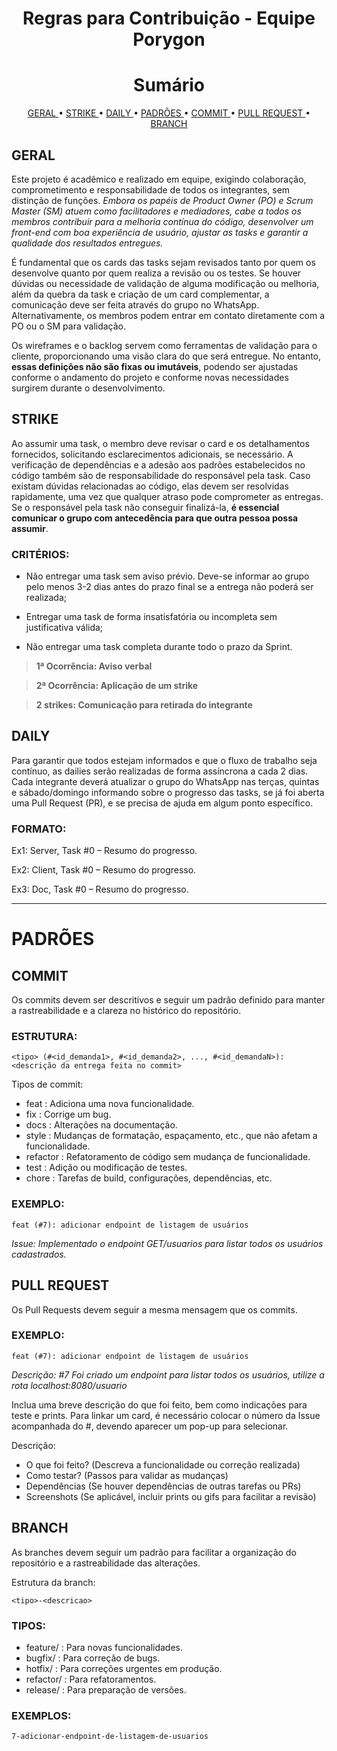 <h1 align="center">Regras para Contribuição - Equipe Porygon</h1>

<h1 align="center">Sumário</h1>

<p align="center">
  <a href ="#geral"> GERAL </a>  •
  <a href ="#strike"> STRIKE </a>  •
  <a href ="#daily"> DAILY </a>  •
  <a href="#padrões"> PADRÕES </a> •
  <a href="#commit"> COMMIT </a> •
  <a href ="#pull-request"> PULL REQUEST </a>  •
  <a href ="#branch"> BRANCH </a>
</p>

## GERAL
Este projeto é acadêmico e realizado em equipe, exigindo colaboração, comprometimento e responsabilidade de todos os integrantes, sem distinção de funções. *Embora os papéis de Product Owner (PO) e Scrum Master (SM) atuem como facilitadores e mediadores, cabe a todos os membros contribuir para a melhoria contínua do código, desenvolver um front-end com boa experiência de usuário, ajustar as tasks e garantir a qualidade dos resultados entregues.*

É fundamental que os cards das tasks sejam revisados tanto por quem os desenvolve quanto por quem realiza a revisão ou os testes. Se houver dúvidas ou necessidade de validação de alguma modificação ou melhoria, além da quebra da task e criação de um card complementar, a comunicação deve ser feita através do grupo no WhatsApp. Alternativamente, os membros podem entrar em contato diretamente com a PO ou o SM para validação.

Os wireframes e o backlog servem como ferramentas de validação para o cliente, proporcionando uma visão clara do que será entregue. No entanto, **essas definições não são fixas ou imutáveis**, podendo ser ajustadas conforme o andamento do projeto e conforme novas necessidades surgirem durante o desenvolvimento.

## STRIKE
Ao assumir uma task, o membro deve revisar o card e os detalhamentos fornecidos, solicitando esclarecimentos adicionais, se necessário. A verificação de dependências e a adesão aos padrões estabelecidos no código também são de responsabilidade do responsável pela task. Caso existam dúvidas relacionadas ao código, elas devem ser resolvidas rapidamente, uma vez que qualquer atraso pode comprometer as entregas. Se o responsável pela task não conseguir finalizá-la, **é essencial comunicar o grupo com antecedência para que outra pessoa possa assumir**.

### CRITÉRIOS:
 * Não entregar uma task sem aviso prévio. Deve-se informar ao grupo pelo menos 3-2 dias antes do prazo final se a entrega não poderá ser realizada;

 * Entregar uma task de forma insatisfatória ou incompleta sem justificativa válida;

* Não entregar uma task completa durante todo o prazo da Sprint.

> **1ª Ocorrência: Aviso verbal**

> **2ª Ocorrência: Aplicação de um strike**

> **2 strikes: Comunicação para retirada do integrante** 

## DAILY
Para garantir que todos estejam informados e que o fluxo de trabalho seja contínuo, as dailies serão realizadas de forma assíncrona a cada 2 dias. Cada integrante deverá atualizar o grupo do WhatsApp nas terças, quintas e sábado/domingo informando sobre o progresso das tasks, se já foi aberta uma Pull Request (PR), e se precisa de ajuda em algum ponto específico.

### FORMATO:

Ex1: Server, Task #0 – Resumo do progresso.

Ex2: Client, Task #0 – Resumo do progresso.

Ex3: Doc, Task #0 – Resumo do progresso.

---

# PADRÕES

## COMMIT

Os commits devem ser descritivos e seguir um padrão definido para manter a rastreabilidade e a clareza no histórico do repositório.

### ESTRUTURA:

`<tipo> (#<id_demanda1>, #<id_demanda2>, ..., #<id_demandaN>): <descrição da entrega feita no commit>`

Tipos de commit:

* feat  : Adiciona uma nova funcionalidade. 
* fix  : Corrige um bug. 
* docs  : Alterações na documentação. 
* style  : Mudanças de formatação, espaçamento, etc.,  que não afetam a funcionalidade. 
* refactor  : Refatoramento de código sem mudança de funcionalidade. 
* test  : Adição ou modificação de testes. 
* chore  : Tarefas de build, configurações, dependências,  etc. 

### EXEMPLO: 

`feat (#7): adicionar endpoint de listagem de usuários`

_Issue: Implementado o endpoint GET/usuarios para listar todos os usuários cadastrados._

## PULL REQUEST

Os Pull Requests devem seguir a mesma mensagem que os commits. 

### EXEMPLO: 

`feat (#7): adicionar endpoint de listagem de usuários` 

_Descrição: #7 Foi criado um endpoint para listar todos os usuários, utilize a rota localhost:8080/usuario_

Inclua uma breve descrição do que foi feito, bem como indicações para teste e prints. Para linkar um card, é necessário colocar o número da Issue acompanhada do #, devendo aparecer um pop-up para selecionar. 

Descrição:

* O que foi feito?  (Descreva a funcionalidade ou correção  realizada) 
* Como testar?  (Passos para validar as mudanças) 
* Dependências  (Se houver dependências de outras tarefas ou PRs) 
* Screenshots  (Se aplicável, incluir prints ou gifs para facilitar a revisão) 

## BRANCH

As branches devem seguir um padrão para facilitar a organização do repositório e a 
rastreabilidade das alterações.

Estrutura da branch: 

`<tipo>-<descricao>`

### TIPOS:

* feature/  : Para novas funcionalidades. 
* bugfix/  : Para correção de bugs. 
* hotfix/  : Para correções urgentes em produção. 
* refactor/  : Para refatoramentos. 
* release/  : Para preparação de versões.
  
### EXEMPLOS:

`7-adicionar-endpoint-de-listagem-de-usuarios`